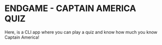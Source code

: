 # ENDGAME - CAPTAIN AMERICA QUIZ

Here, is a CLI app where you can play a quiz and know how much you know Captain America!

